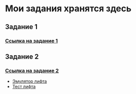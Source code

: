 # Мои задания хранятся здесь

## Задание 1

### [Ссылка на задание 1](task_1.txt)

## Задание 2

### [Ссылка на задание 2](task_2.txt)

+ [Эмулятор лифта](building.py)
+ [Тест лифта](testbuilding.py)
